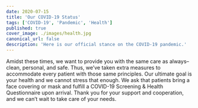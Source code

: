 ```yaml
---
date: 2020-07-15
title: 'Our COVID-19 Status'
tags: ['COVID-19', 'Pandemic', 'Health']
published: true
cover_image: ./images/health.jpg
canonical_url: false
description: 'Here is our official stance on the COVID-19 pandemic.'
---
```


Amidst these times, we want to provide you with the same care as always–clean, personal, and safe. Thus, we’ve taken extra measures to accommodate every patient with those same principles. Our ultimate goal is your health and we cannot stress that enough. We ask that patients bring a face covering or mask and fulfill a COVID-19 Screening & Health Questionnaire upon arrival. Thank you for your support and cooperation, and we can’t wait to take care of your needs.